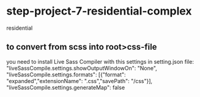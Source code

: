 # step-project-7-residential-complex

residential

## to convert from scss into root>css-file

you need to install Live Sass Compiler with this settings in setting.json file:
"liveSassCompile.settings.showOutputWindowOn": "None",
"liveSassCompile.settings.formats": [{"format": "expanded","extensionName": ".css","savePath": "/css"}],
"liveSassCompile.settings.generateMap": false
